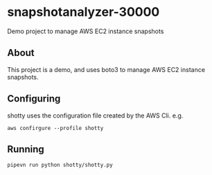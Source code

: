 # snapshotanalyzer-30000

Demo project to manage AWS EC2 instance snapshots

## About

This project is a demo, and uses boto3 to manage AWS EC2 instance snapshots.

## Configuring

shotty uses the configuration file created by the AWS Cli. e.g.

`aws confirgure --profile shotty`

## Running

`pipevn run python shotty/shotty.py`

